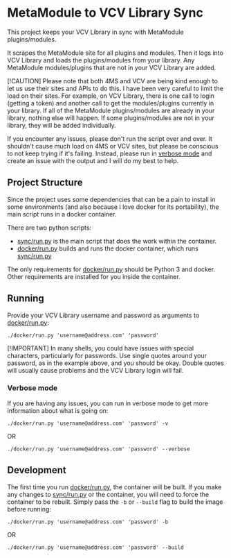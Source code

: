 # MetaModule to VCV Library Sync
This project keeps your VCV Library in sync with MetaModule plugins/modules.

It scrapes the MetaModule site for all plugins and modules.  Then it logs into VCV Library and loads the plugins/modules from your library.  Any MetaModule modules/plugins that are not in your VCV Library are added.

[!CAUTION]
Please note that both 4MS and VCV are being kind enough to let us use their sites and APIs to do this.  I have been very careful to limit the load on their sites.  For example, on VCV Library, there is one call to login (getting a token) and another call to get the modules/plugins currently in your library.  If all of the MetaModule plugins/modules are already in your library, nothing else will happen.  If some plugins/modules are not in your library, they will be added individually.

If you encounter any issues, please don't run the script over and over.  It shouldn't cause much load on 4MS or VCV sites, but please be conscious to not keep trying if it's failing.  Instead, please run in [verbose mode](#verbose-mode) and create an issue with the output and I will do my best to help.

## Project Structure
Since the project uses some dependencies that can be a pain to install in some environments (and also because I love docker for its portability), the main script runs in a docker container.

There are two python scripts:
- [sync/run.py](sync/run.py) is the main script that does the work within the container.
- [docker/run.py](docker/run.py) builds and runs the docker container, which runs [sync/run.py](sync/run.py)

The only requirements for [docker/run.py](docker/run.py) should be Python 3 and docker.  Other requirements are installed for you inside the container.

## Running
Provide your VCV Library username and password as arguments to [docker/run.py](docker/run.py):
```
./docker/run.py 'username@address.com' 'password'
```

[!IMPORTANT]
In many shells, you could have issues with special characters, particularly for passwords.  Use single quotes around your password, as in the example above, and you should be okay.  Double quotes will usually cause problems and the VCV Library login will fail.

### Verbose mode
If you are having any issues, you can run in verbose mode to get more information about what is going on:
```
./docker/run.py 'username@address.com' 'password' -v
```
OR
```
./docker/run.py 'username@address.com' 'password' --verbose
```

## Development
The first time you run [docker/run.py](docker/run.py), the container will be built.  If you make any changes to [sync/run.py](sync/run.py) or the container, you will need to force the container to be rebuilt.  Simply pass the `-b` or `--build` flag to build the image before running:
```
./docker/run.py 'username@address.com' 'password' -b
```
OR
```
./docker/run.py 'username@address.com' 'password' --build
```
